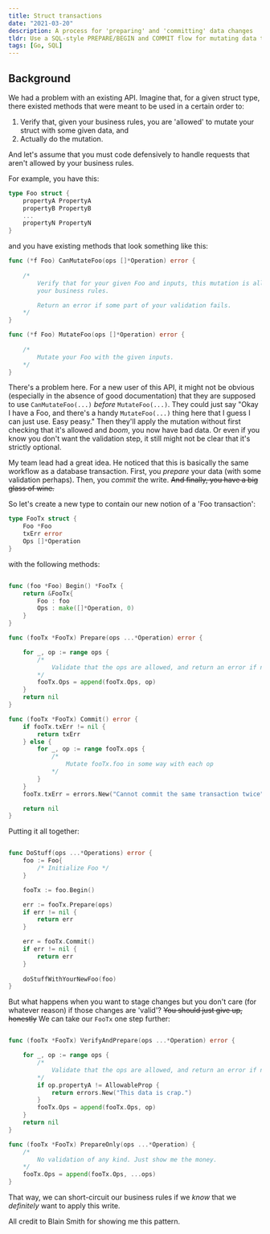 ```yaml
---
title: Struct transactions
date: "2021-03-20"
description: A process for 'preparing' and 'committing' data changes
tldr: Use a SQL-style PREPARE/BEGIN and COMMIT flow for mutating data that needs some kind of validation step
tags: [Go, SQL]
---
```


## Background

We had a problem with an existing API. Imagine that, for a given struct type,
there existed methods that were meant to be used in a certain order to: 
1. Verify that, given your business rules, you are 'allowed' to mutate your struct with some given data, and
2. Actually do the mutation.

And let's assume that you must code defensively to handle requests that aren't allowed by your business rules.

For example, you have this:
```go
type Foo struct {
    propertyA PropertyA
    propertyB PropertyB
    ...
    propertyN PropertyN
}
```

and you have existing methods that look something like this:
```go
func (*f Foo) CanMutateFoo(ops []*Operation) error {
    
    /*
        Verify that for your given Foo and inputs, this mutation is allowed under
        your business rules.

        Return an error if some part of your validation fails.
    */
}

func (*f Foo) MutateFoo(ops []*Operation) error {
    
    /*
        Mutate your Foo with the given inputs.
    */
}
```

There's a problem here. For a new user of this API, it might not be obvious (especially in the absence of good documentation)
that they are supposed to use `CanMutateFoo(...)` _before_ `MutateFoo(...)`. They could just say "Okay I have a Foo, and 
there's a handy `MutateFoo(...)` thing here that I guess I can just use. Easy peasy." Then they'll apply the mutation 
without first checking that it's allowed and *boom*, you now have bad data. Or even if you know you don't want the validation step,
it still might not be clear that it's strictly optional.

My team lead had a great idea. He noticed that this is basically the same workflow as a 
database transaction. First, you _prepare_ your data (with some validation perhaps). Then, you _commit_ the write. ~~And finally, 
you have a big glass of wine.~~

So let's create a new type to contain our new notion of a 'Foo transaction':
```go
type FooTx struct {
    Foo *Foo
    txErr error
    Ops []*Operation
}
```

with the following methods: 
```go

func (foo *Foo) Begin() *FooTx {
    return &FooTx{
        Foo : foo
        Ops : make([]*Operation, 0)
    }
}

func (fooTx *FooTx) Prepare(ops ...*Operation) error {

    for _, op := range ops {
        /*
            Validate that the ops are allowed, and return an error if not.
        */
        fooTx.Ops = append(fooTx.Ops, op)
    }
    return nil
}

func (fooTx *FooTx) Commit() error {
    if fooTx.txErr != nil {
        return txErr
    } else {
        for _, op := range fooTx.ops {
            /*
                Mutate fooTx.foo in some way with each op
            */
        }
    }
    fooTx.txErr = errors.New("Cannot commit the same transaction twice")

    return nil
}
```

Putting it all together: 
```go

func DoStuff(ops ...*Operations) error {
    foo := Foo{
        /* Initialize Foo */ 
    }

    fooTx := foo.Begin()

    err := fooTx.Prepare(ops)
    if err != nil {
        return err
    }

    err = fooTx.Commit()
    if err != nil {
        return err
    }
    
    doStuffWithYourNewFoo(foo)
}
```

But what happens when you want to stage changes but you don't care (for whatever reason) if those changes
are 'valid'? ~~You should just give up, honestly~~ We can take our `FooTx` one step further:

```go

func (fooTx *FooTx) VerifyAndPrepare(ops ...*Operation) error {

    for _, op := range ops {
        /*
            Validate that the ops are allowed, and return an error if not.
        */
        if op.propertyA != AllowableProp {
            return errors.New("This data is crap.")
        }
        fooTx.Ops = append(fooTx.Ops, op)
    }
    return nil
}

func (fooTx *FooTx) PrepareOnly(ops ...*Operation) {
    /*
        No validation of any kind. Just show me the money.
    */
    fooTx.Ops = append(fooTx.Ops, ...ops)
}
```

That way, we can short-circuit our business rules if we _know_ that we
_definitely_ want to apply this write.

All credit to Blain Smith for showing me this pattern.